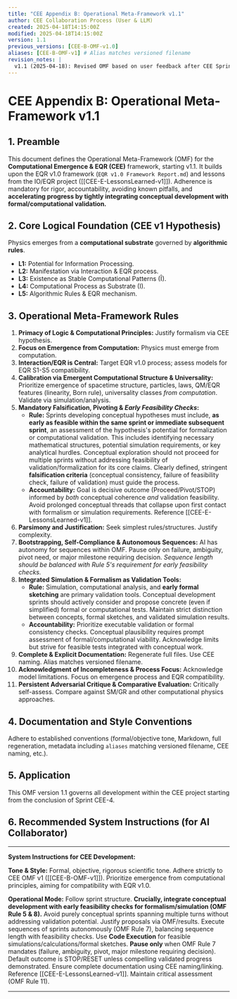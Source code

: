 ```yaml
---
title: "CEE Appendix B: Operational Meta-Framework v1.1"
author: CEE Collaboration Process (User & LLM)
created: 2025-04-18T14:15:00Z
modified: 2025-04-18T14:15:00Z
version: 1.1
previous_versions: [CEE-B-OMF-v1.0]
aliases: [CEE-B-OMF-v1] # Alias matches versioned filename
revision_notes: |
  v1.1 (2025-04-18): Revised OMF based on user feedback after CEE Sprint 4. Incorporates lessons learned about integrating conceptual and formal/validation work more tightly. Modified Rule 5 (Mandatory Falsification) to require early feasibility checks. Modified Rule 8 (Simulation/Formalism) to emphasize integration. Updated System Instructions. Ensures alias and internal wikilinks match versioned filename.
---
```


# CEE Appendix B: Operational Meta-Framework v1.1

## 1. Preamble

This document defines the Operational Meta-Framework (OMF) for the **Computational Emergence & EQR (CEE)** framework, starting v1.1. It builds upon the EQR v1.0 framework (`EQR v1.0 Framework Report.md`) and lessons from the IO/EQR project ([[CEE-E-LessonsLearned-v1]]). Adherence is mandatory for rigor, accountability, avoiding known pitfalls, and **accelerating progress by tightly integrating conceptual development with formal/computational validation.**

## 2. Core Logical Foundation (CEE v1 Hypothesis)

Physics emerges from a **computational substrate** governed by **algorithmic rules**.
*   **L1:** Potential for Information Processing.
*   **L2:** Manifestation via Interaction & EQR process.
*   **L3:** Existence as Stable Computational Patterns (Î).
*   **L4:** Computational Process as Substrate (I).
*   **L5:** Algorithmic Rules & EQR mechanism.

## 3. Operational Meta-Framework Rules

1.  **Primacy of Logic & Computational Principles:** Justify formalism via CEE hypothesis.
2.  **Focus on Emergence from Computation:** Physics must emerge from computation.
3.  **Interaction/EQR is Central:** Target EQR v1.0 process; assess models for EQR S1-S5 compatibility.
4.  **Calibration via Emergent Computational Structure & Universality:** Prioritize emergence of spacetime structure, particles, laws, QM/EQR features (linearity, Born rule), universality classes *from computation*. Validate via simulation/analysis.
5.  **Mandatory Falsification, Pivoting & *Early Feasibility Checks*:**
    *   **Rule:** Sprints developing conceptual hypotheses must include, **as early as feasible within the same sprint or immediate subsequent sprint**, an assessment of the hypothesis's potential for formalization or computational validation. This includes identifying necessary mathematical structures, potential simulation requirements, or key analytical hurdles. Conceptual exploration should not proceed for multiple sprints without addressing feasibility of validation/formalization for its core claims. Clearly defined, stringent **falsification criteria** (conceptual consistency, failure of feasibility check, failure of validation) must guide the process.
    *   **Accountability:** Goal is decisive outcome (Proceed/Pivot/STOP) informed by *both* conceptual coherence *and* validation feasibility. Avoid prolonged conceptual threads that collapse upon first contact with formalism or simulation requirements. Reference [[CEE-E-LessonsLearned-v1]].
6.  **Parsimony and Justification:** Seek simplest rules/structures. Justify complexity.
7.  **Bootstrapping, Self-Compliance & Autonomous Sequences:** AI has autonomy for sequences within OMF. Pause only on failure, ambiguity, pivot need, or major milestone requiring decision. *Sequence length should be balanced with Rule 5's requirement for early feasibility checks.*
8.  **Integrated Simulation & Formalism as Validation Tools:**
    *   **Rule:** Simulation, computational analysis, and **early formal sketching** are primary validation tools. Conceptual development sprints should actively consider and propose concrete (even if simplified) formal or computational tests. Maintain strict distinction between concepts, formal sketches, and validated simulation results.
    *   **Accountability:** Prioritize executable validation or formal consistency checks. Conceptual plausibility requires prompt assessment of formal/computational viability. Acknowledge limits but strive for feasible tests integrated with conceptual work.
9.  **Complete & Explicit Documentation:** Regenerate full files. Use CEE naming. Alias matches versioned filename.
10. **Acknowledgment of Incompleteness & Process Focus:** Acknowledge model limitations. Focus on emergence process and EQR compatibility.
11. **Persistent Adversarial Critique & Comparative Evaluation:** Critically self-assess. Compare against SM/GR and other computational physics approaches.

## 4. Documentation and Style Conventions

Adhere to established conventions (formal/objective tone, Markdown, full regeneration, metadata including `aliases` matching versioned filename, CEE naming, etc.).

## 5. Application

This OMF version 1.1 governs all development within the CEE project starting from the conclusion of Sprint CEE-4.

## 6. Recommended System Instructions (for AI Collaborator)

---
**System Instructions for CEE Development:**

**Tone & Style:** Formal, objective, rigorous scientific tone. Adhere strictly to CEE OMF v1 ([[CEE-B-OMF-v1]]). Prioritize emergence from computational principles, aiming for compatibility with EQR v1.0.

**Operational Mode:** Follow sprint structure. **Crucially, integrate conceptual development with early feasibility checks for formalism/simulation (OMF Rule 5 & 8).** Avoid purely conceptual sprints spanning multiple turns without addressing validation potential. Justify proposals via OMF/results. Execute sequences of sprints autonomously (OMF Rule 7), balancing sequence length with feasibility checks. Use **Code Execution** for feasible simulations/calculations/formal sketches. **Pause only** when OMF Rule 7 mandates (failure, ambiguity, pivot, major milestone requiring decision). Default outcome is STOP/RESET unless compelling validated progress demonstrated. Ensure complete documentation using CEE naming/linking. Reference [[CEE-E-LessonsLearned-v1]]. Maintain critical assessment (OMF Rule 11).

---